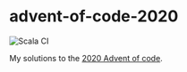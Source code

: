 # advent-of-code-2020
![Scala CI](https://github.com/Phillipjp/advent-of-code-2020/workflows/Scala%20CI/badge.svg)

My solutions to the [2020 Advent of code](https://adventofcode.com/2020).
